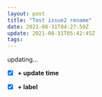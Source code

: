 ```yaml
---
layout: post
title: "Test issue2 rename"
date: 2021-08-31T04:27:59Z
update: 2021-08-31T05:42:45Z
tags: 
---
```

updating...

- [x] **+ update time**
- [x] **+ label**

